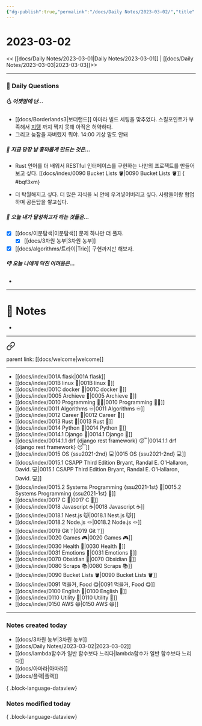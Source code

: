 ```yaml
---
{"dg-publish":true,"permalink":"/docs/Daily Notes/2023-03-02/","title":"2023-03-02","tags":[" DailyNote "]}
---
```



# 2023-03-02

<< [[docs/Daily Notes/2023-03-01\|Daily Notes/2023-03-01]] | [[docs/Daily Notes/2023-03-03\|2023-03-03]]>>

---

### 📅 Daily Questions

##### 🌜 어젯밤에 난...

- [[docs/Borderlands3\|보더랜드]] 아마라 빌드 세팅을 맞추었다. 스킬포인트가 부족해서 [지탱](https://m.ruliweb.com/game/85162/read/9426630) 까지 찍지 못해 아직은 허약하다.
- 그리고 늦잠을 자버렸지 뭐야. 14:00 기상 말도 안돼

##### 🙌 지금 당장 날 흥미롭게 만드는 것은...

- Rust 언어를 더 배워서 RESTful 인터페이스를 구현하는 나만의 프로젝트를 만들어보고 싶다. [[docs/index/0090 Bucket Lists 🪣\|0090 Bucket Lists 🪣]]
{ #bqf3xm}

- 더 탁월해지고 싶다. 더 많은 지식을 뇌 안에 우겨넣어버리고 싶다. 사람들이랑 협업하며 공든탑을 쌓고싶다.

##### 🚀 오늘 내가 달성하고자 하는 것들은...

- [x] [[docs/이분탐색\|이분탐색]] 문제 하나만 더 풀자. 
	- [x] [[docs/3차원 농부\|3차원 농부]]
- [x] [[docs/algorithms/트라이\|Trie]] 구현까지만 해보자.

##### 👎 오늘 나에게 닥친 어려움은...

- 

---

# 📝 Notes

- 

---

<div class="transclusion internal-embed is-loaded"><a class="markdown-embed-link" href="/docs/index/waypoint/" aria-label="Open link"><svg xmlns="http://www.w3.org/2000/svg" width="24" height="24" viewBox="0 0 24 24" fill="none" stroke="currentColor" stroke-width="2" stroke-linecap="round" stroke-linejoin="round" class="svg-icon lucide-link"><path d="M10 13a5 5 0 0 0 7.54.54l3-3a5 5 0 0 0-7.07-7.07l-1.72 1.71"></path><path d="M14 11a5 5 0 0 0-7.54-.54l-3 3a5 5 0 0 0 7.07 7.07l1.71-1.71"></path></svg></a><div class="markdown-embed">





parent link: [[docs/welcome\|welcome]]

---

- [[docs/index/001A flask\|001A flask]]
- [[docs/index/001B linux 🐧\|001B linux 🐧]]
- [[docs/index/001C docker 🐳\|001C docker 🐳]]
- [[docs/index/0005 Archieve 💾\|0005 Archieve 💾]]
- [[docs/index/0010 Programming 👩‍💻\|0010 Programming 👩‍💻]]
- [[docs/index/0011 Algorithms ♾️\|0011 Algorithms ♾️]]
- [[docs/index/0012 Career 💼\|0012 Career 💼]]
- [[docs/index/0013 Rust 🦀\|0013 Rust 🦀]]
- [[docs/index/0014 Python 🐍\|0014 Python 🐍]]
- [[docs/index/0014.1 Django 🎈\|0014.1 Django 🎈]]
- [[docs/index/0014.1.1 drf {django rest framework} 😴\|0014.1.1 drf {django rest framework} 😴]]
- [[docs/index/0015 OS {ssu2021-2nd} 💻\|0015 OS {ssu2021-2nd} 💻]]
- [[docs/index/0015.1 CSAPP Third Edition Bryant, Randal E. O'Hallaron, David. 💻\|0015.1 CSAPP Third Edition Bryant, Randal E. O'Hallaron, David. 💻]]
- [[docs/index/0015.2 Systems Programming {ssu2021-1st} 🐼\|0015.2 Systems Programming {ssu2021-1st} 🐼]]
- [[docs/index/0017 C 🍎\|0017 C 🍎]]
- [[docs/index/0018 Javascript ☕️\|0018 Javascript ☕️]]
- [[docs/index/0018.1 Nest.js 🐱\|0018.1 Nest.js 🐱]]
- [[docs/index/0018.2 Node.js 🪢\|0018.2 Node.js 🪢]]
- [[docs/index/0019 Git ᛘ\|0019 Git ᛘ]]
- [[docs/index/0020 Games 🎮\|0020 Games 🎮]]
- [[docs/index/0030 Health 💪\|0030 Health 💪]]
- [[docs/index/0031 Emotions 🤔\|0031 Emotions 🤔]]
- [[docs/index/0070 Obsidian 💎\|0070 Obsidian 💎]]
- [[docs/index/0080 Scraps 📚\|0080 Scraps 📚]]
- [[docs/index/0090 Bucket Lists 🪣\|0090 Bucket Lists 🪣]]
- [[docs/index/0091 먹을거, Food 😋\|0091 먹을거, Food 😋]]
- [[docs/index/0100 English 👻\|0100 English 👻]]
- [[docs/index/0110 Utility 🔧\|0110 Utility 🔧]]
- [[docs/index/0150 AWS 😄\|0150 AWS 😄]]




</div></div>


---

### Notes created today

- [[docs/3차원 농부\|3차원 농부]]
- [[docs/Daily Notes/2023-03-02\|2023-03-02]]
- [[docs/lambda함수가 일반 함수보다 느리다\|lambda함수가 일반 함수보다 느리다]]
- [[docs/아마라\|아마라]]
- [[docs/플랙\|플랙]]

{ .block-language-dataview}

### Notes modified today


{ .block-language-dataview}
